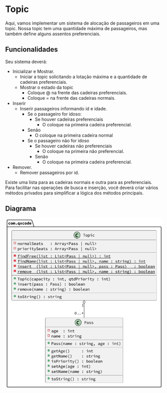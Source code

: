 # Topic
Aqui, vamos implementar um sistema de alocação de passageiros em uma topic. Nossa topic tem uma quantidade máxima de passageiros, mas também define alguns assentos preferenciais.

## Funcionalidades
Seu sistema deverá:

- Inicializar e Mostrar.
  - Iniciar a topic solicitando a lotação máxima e a quantidade de cadeiras preferenciais.
  - Mostrar o estado da topic
    - Coloque @ na frente das cadeiras preferenciais.
    - Coloque = na frente das cadeiras normais.
- Inserir
  - Inserir passageiros informando id e idade.
    - Se o passageiro for idoso:
      - Se houver cadeiras preferenciais
        - O coloque na primeira cadeira preferencial.  
    - Senão
      - O coloque na primeira cadeira normal
    - Se o passageiro não for idoso
      - Se houver cadeiras não preferenciais
        - O coloque na primeira não preferencial.
      - Senão
        - O coloque na primeira cadeira preferencial.
- Remover.
  - Remover passageiros por id.

Existe uma lista para as cadeiras normais e outra para as preferenciais. Para facilitar nas operações de busca e inserção, você deverá criar vários métodos privados para simplificar a lógica dos métodos principais.

## Diagrama
![Diagrama](https://github.com/deboravians/exercicios-POO-java/blob/main/arrayList-ii/q13_topic/diagrama.png)